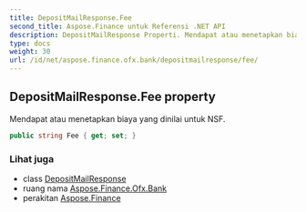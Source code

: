 ```yaml
---
title: DepositMailResponse.Fee
second_title: Aspose.Finance untuk Referensi .NET API
description: DepositMailResponse Properti. Mendapat atau menetapkan biaya yang dinilai untuk NSF.
type: docs
weight: 30
url: /id/net/aspose.finance.ofx.bank/depositmailresponse/fee/
---
```

## DepositMailResponse.Fee property

Mendapat atau menetapkan biaya yang dinilai untuk NSF.

```csharp
public string Fee { get; set; }
```

### Lihat juga

* class [DepositMailResponse](../)
* ruang nama [Aspose.Finance.Ofx.Bank](../../depositmailresponse/)
* perakitan [Aspose.Finance](../../../)


